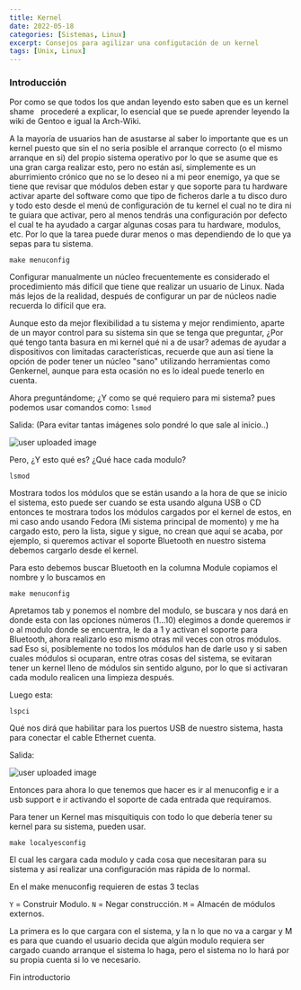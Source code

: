 ```yaml
---
title: Kernel
date: 2022-05-18
categories: [Sistemas, Linux]
excerpt: Consejos para agilizar una configutación de un kernel
tags: [Unix, Linux]
---
```


### Introducción

Por como se que todos los que andan leyendo esto saben que es un kernel shame   procederé a explicar, lo esencial que se puede aprender leyendo la wiki de Gentoo e igual la Arch-Wiki.

A la mayoría de usuarios han de asustarse al saber lo importante que es un kernel puesto que sin el no seria posible el arranque correcto (o el mismo arranque en si) del propio sistema operativo por lo que se asume que es una gran carga realizar esto, pero no están así, simplemente es un aburrimiento crónico que no se lo deseo ni a mi peor enemigo, ya que se tiene que revisar que módulos deben estar y que soporte para tu hardware activar aparte del software como que tipo de ficheros darle a tu disco duro y todo esto desde el menú de configuración de tu kernel el cual no te dira ni te guiara que activar, pero al menos tendrás una configuración por defecto el cual te ha ayudado a cargar algunas cosas para tu hardware, modulos, etc. Por lo que la tarea puede durar menos o mas dependiendo de lo que ya sepas para tu sistema.

```console
make menuconfig
```

Configurar manualmente un núcleo frecuentemente es considerado el procedimiento más difícil que tiene que realizar un usuario de Linux. Nada más lejos de la realidad, después de configurar un par de núcleos nadie recuerda lo difícil que era.

Aunque esto da mejor flexibilidad a tu sistema y mejor rendimiento, aparte de un mayor control para su sistema sin que se tenga que preguntar, ¿Por qué tengo tanta basura en mi kernel qué ni a de usar? ademas de ayudar a dispositivos con limitadas características, recuerde que aun así tiene la opción de poder tener un núcleo "sano" utilizando herramientas como Genkernel, aunque para esta ocasión no es lo ideal puede tenerlo en cuenta.

Ahora preguntándome; ¿Y como se qué requiero para mi sistema? pues podemos usar comandos como: `lsmod`

Salida: (Para evitar tantas imágenes solo pondré lo que sale al inicio..)

![user uploaded image](/assets/img/post/31/kernel)

Pero, ¿Y esto qué es? ¿Qué hace cada modulo?
```console
lsmod
```
Mostrara todos los módulos que se están usando a la hora de que se inicio el sistema, esto puede ser cuando se esta usando alguna USB o CD entonces te mostrara todos los módulos cargados por el kernel de estos, en mi caso ando usando Fedora (Mi sistema principal de momento) y me ha cargado esto, pero la lista, sigue y sigue, no crean que aquí se acaba, por ejemplo, si queremos activar el soporte Bluetooth en nuestro sistema debemos cargarlo desde el kernel.

Para esto debemos buscar Bluetooth en la columna Module copiamos el nombre y lo buscamos en
```console
make menuconfig
```
Apretamos tab y ponemos el nombre del modulo, se buscara y nos dará en donde esta con las opciones números (1...10) elegimos a donde queremos ir o al modulo donde se encuentra, le da a 1 y activan el soporte para Bluetooth, ahora realizarlo eso mismo otras mil veces con otros módulos. sad Eso si, posiblemente no todos los módulos han de darle uso y si saben cuales módulos si ocuparan, entre otras cosas del sistema, se evitaran tener un kernel lleno de módulos sin sentido alguno, por lo que si activaran cada modulo realicen una limpieza después.

Luego esta:

```console
lspci
```

Qué nos dirá que habilitar para los puertos USB de nuestro sistema, hasta para conectar el cable Ethernet cuenta.

Salida:

![user uploaded image](/assets/img/post/31/kernel_2)

Entonces para ahora lo que tenemos que hacer es ir al menuconfig e ir a usb support e ir activando el soporte de cada entrada que requiramos.

Para tener un Kernel mas misquitiquis con todo lo que debería tener su kernel para su sistema, pueden usar.
```console
make localyesconfig
```
El cual les cargara cada modulo y cada cosa que necesitaran para su sistema y así realizar una configuración mas rápida de lo normal.

En el make menuconfig requieren de estas 3 teclas

`Y` = Construir Modulo.
`N` = Negar construcción.
`M` = Almacén de módulos externos.

La primera es lo que cargara con el sistema, y la n lo que no va a cargar y M es para que cuando el usuario decida que algún modulo requiera ser cargado cuando arranque el sistema lo haga, pero el sistema no lo hará por su propia cuenta si lo ve necesario.

Fin introductorio
